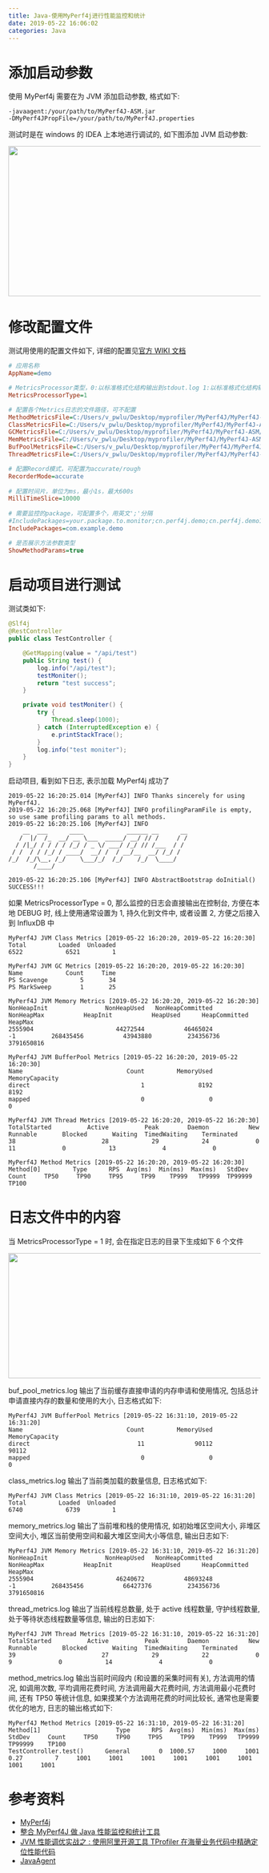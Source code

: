 ```yaml
---
title: Java-使用MyPerf4j进行性能监控和统计
date: 2019-05-22 16:06:02
categories: Java
---
```


# 添加启动参数

使用 MyPerf4j 需要在为 JVM 添加启动参数, 格式如下:

```text
-javaagent:/your/path/to/MyPerf4J-ASM.jar
-DMyPerf4JPropFile=/your/path/to/MyPerf4J.properties
```

测试时是在 windows 的 IDEA 上本地进行调试的, 如下图添加 JVM 启动参数:

<img src="Java-使用MyPerf4j进行性能监控和统计/20190522161336.png" width="1024" height="300"/>

<!-- more -->

# 修改配置文件

测试用使用的配置文件如下, 详细的配置见[官方 WIKI 文档](https://github.com/LinShunKang/MyPerf4J/wiki/%E9%85%8D%E7%BD%AE)

```ini
# 应用名称
AppName=demo

# MetricsProcessor类型，0:以标准格式化结构输出到stdout.log 1:以标准格式化结构输出到磁盘  2:以InfluxDB LineProtocol格式输出到磁盘
MetricsProcessorType=1

# 配置各个Metrics日志的文件路径，可不配置
MethodMetricsFile=C:/Users/v_pwlu/Desktop/myprofiler/MyPerf4J/MyPerf4J-ASM/target/method_metrics.log
ClassMetricsFile=C:/Users/v_pwlu/Desktop/myprofiler/MyPerf4J/MyPerf4J-ASM/target/class_metrics.log
GCMetricsFile=C:/Users/v_pwlu/Desktop/myprofiler/MyPerf4J/MyPerf4J-ASM/target/gc_metrics.log
MemMetricsFile=C:/Users/v_pwlu/Desktop/myprofiler/MyPerf4J/MyPerf4J-ASM/target/memory_metrics.log
BufPoolMetricsFile=C:/Users/v_pwlu/Desktop/myprofiler/MyPerf4J/MyPerf4J-ASM/target/buf_pool_metrics.log
ThreadMetricsFile=C:/Users/v_pwlu/Desktop/myprofiler/MyPerf4J/MyPerf4J-ASM/target/thread_metrics.log

# 配置Record模式，可配置为accurate/rough
RecorderMode=accurate
   
# 配置时间片，单位为ms，最小1s，最大600s
MilliTimeSlice=10000
   
# 需要监控的package，可配置多个，用英文';'分隔
#IncludePackages=your.package.to.monitor;cn.perf4j.demo;cn.perf4j.demo1.[p1,p2,p3];cn.*.demo.*
IncludePackages=com.example.demo

# 是否展示方法参数类型
ShowMethodParams=true
```

# 启动项目进行测试

测试类如下:

```java
@Slf4j
@RestController
public class TestController {

    @GetMapping(value = "/api/test")
    public String test() {
        log.info("/api/test");
        testMoniter();
        return "test success";
    }

    private void testMoniter() {
        try {
            Thread.sleep(1000);
        } catch (InterruptedException e) {
            e.printStackTrace();
        }
        log.info("test moniter");
    }
}
```

启动项目, 看到如下日志, 表示加载 MyPerf4j 成功了

```text
2019-05-22 16:20:25.014 [MyPerf4J] INFO Thanks sincerely for using MyPerf4J.
2019-05-22 16:20:25.068 [MyPerf4J] INFO profilingParamFile is empty, so use same profiling params to all methods.
2019-05-22 16:20:25.106 [MyPerf4J] INFO 
    __  ___      ____            ______ __      __
   /  |/  /_  __/ __ \___  _____/ __/ // /     / /
  / /|_/ / / / / /_/ / _ \/ ___/ /_/ // /___  / / 
 / /  / / /_/ / ____/  __/ /  / __/__  __/ /_/ /  
/_/  /_/\__, /_/    \___/_/  /_/    /_/  \____/   
       /____/                                     

2019-05-22 16:20:25.106 [MyPerf4J] INFO AbstractBootstrap doInitial() SUCCESS!!!
```

如果 MetricsProcessorType = 0, 那么监控的日志会直接输出在控制台, 方便在本地 DEBUG 时, 线上使用通常设置为 1, 持久化到文件中, 或者设置 2, 方便之后接入到 InfluxDB 中

```text
MyPerf4J JVM Class Metrics [2019-05-22 16:20:20, 2019-05-22 16:20:30]
Total         Loaded  Unloaded
6522            6521         1

MyPerf4J JVM GC Metrics [2019-05-22 16:20:20, 2019-05-22 16:20:30]
Name            Count     Time
PS Scavenge         5       34
PS MarkSweep        1       25

MyPerf4J JVM Memory Metrics [2019-05-22 16:20:20, 2019-05-22 16:20:30]
NonHeapInit                NonHeapUsed   NonHeapCommitted         NonHeapMax           HeapInit           HeapUsed      HeapCommitted            HeapMax
2555904                       44272544           46465024                 -1          268435456           43943880          234356736         3791650816

MyPerf4J JVM BufferPool Metrics [2019-05-22 16:20:20, 2019-05-22 16:20:30]
Name                             Count         MemoryUsed     MemoryCapacity
direct                               1               8192               8192
mapped                               0                  0                  0

MyPerf4J JVM Thread Metrics [2019-05-22 16:20:20, 2019-05-22 16:20:30]
TotalStarted          Active          Peak        Daemon           New      Runnable       Blocked       Waiting  TimedWaiting    Terminated
38                        28            29            24             0            11             0            13             4             0

MyPerf4J Method Metrics [2019-05-22 16:20:20, 2019-05-22 16:20:30]
Method[0]         Type      RPS  Avg(ms)  Min(ms)  Max(ms)   StdDev     Count     TP50     TP90     TP95     TP99    TP999   TP9999  TP99999    TP100
```

# 日志文件中的内容

当  MetricsProcessorType = 1 时, 会在指定日志的目录下生成如下 6 个文件

<img src="Java-使用MyPerf4j进行性能监控和统计/20190522162905.png" width="1024" height="250"/>

buf_pool_metrics.log 输出了当前缓存直接申请的内存申请和使用情况, 包括总计申请直接内存的数量和使用的大小, 日志格式如下:

```text
MyPerf4J JVM BufferPool Metrics [2019-05-22 16:31:10, 2019-05-22 16:31:20]
Name                             Count         MemoryUsed     MemoryCapacity
direct                              11              90112              90112
mapped                               0                  0                  0
```

class_metrics.log 输出了当前类加载的数量信息, 日志格式如下:

```text
MyPerf4J JVM Class Metrics [2019-05-22 16:31:10, 2019-05-22 16:31:20]
Total         Loaded  Unloaded
6740            6739         1
```

memory_metrics.log 输出了当前堆和栈的使用情况, 如初始堆区空间大小, 非堆区空间大小, 堆区当前使用空间和最大堆区空间大小等信息, 输出日志如下:

```text
MyPerf4J JVM Memory Metrics [2019-05-22 16:31:10, 2019-05-22 16:31:20]
NonHeapInit                NonHeapUsed   NonHeapCommitted         NonHeapMax           HeapInit           HeapUsed      HeapCommitted            HeapMax
2555904                       46240672           48693248                 -1          268435456           66427376          234356736         3791650816
```

thread_metrics.log 输出了当前线程总数量, 处于 active 线程数量, 守护线程数量, 处于等待状态线程数量等信息, 输出的日志如下:

```text
MyPerf4J JVM Thread Metrics [2019-05-22 16:31:10, 2019-05-22 16:31:20]
TotalStarted          Active          Peak        Daemon           New      Runnable       Blocked       Waiting  TimedWaiting    Terminated
39                        27            29            22             0             9             0            14             4             0
```

method_metrics.log 输出当前时间段内 (和设置的采集时间有关), 方法调用的情况, 如调用次数, 平均调用花费时间, 方法调用最大花费时间, 方法调用最小花费时间, 还有 TP50 等统计信息, 如果摸某个方法调用花费的时间比较长, 通常也是需要优化的地方, 日志的输出格式如下:

```text
MyPerf4J Method Metrics [2019-05-22 16:31:10, 2019-05-22 16:31:20]
Method[1]                     Type      RPS  Avg(ms)  Min(ms)  Max(ms)   StdDev     Count     TP50     TP90     TP95     TP99    TP999   TP9999  TP99999    TP100
TestController.test()      General        0  1000.57     1000     1001     0.27         7     1001     1001     1001     1001     1001     1001     1001     1001
```

# 参考资料

* [MyPerf4j](https://github.com/LinShunKang/MyPerf4J)
* [整合 MyPerf4J 做 Java 性能监控和统计工具](https://www.cnblogs.com/mmzs/p/10615317.html)
* [JVM 性能调优实战之 : 使用阿里开源工具 TProfiler 在海量业务代码中精确定位性能代码](https://blog.csdn.net/defonds/article/details/52605670)
* [JavaAgent](https://liuzhengyang.github.io/2017/03/15/javaagent/)
